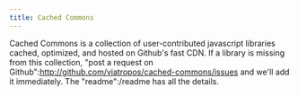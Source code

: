 ```yaml
---
title: Cached Commons
---
```


Cached Commons is a collection of user-contributed javascript libraries cached, optimized, and hosted on Github's fast CDN.  If a library is missing from this collection, "post a request on Github":http://github.com/viatropos/cached-commons/issues and we'll add it immediately.  The "readme":/readme has all the details.
